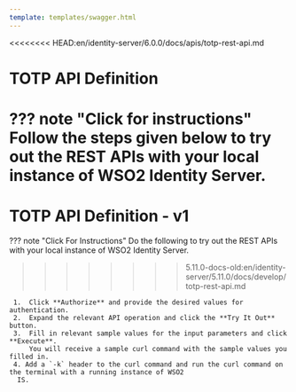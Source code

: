 ```yaml
---
template: templates/swagger.html
---
```


<<<<<<<< HEAD:en/identity-server/6.0.0/docs/apis/totp-rest-api.md
# TOTP API Definition

??? note "Click for instructions"
    Follow the steps given below to try out the REST APIs with your local instance of WSO2 Identity Server. 
========
# TOTP API Definition - v1

??? note "Click For Instructions"
    Do the following to try out the REST APIs with your local instance of WSO2 Identity Server. 
>>>>>>>> 5.11.0-docs-old:en/identity-server/5.11.0/docs/develop/totp-rest-api.md
      
     1.  Click **Authorize** and provide the desired values for authentication. 
     2.  Expand the relevant API operation and click the **Try It Out** button.  
     3.  Fill in relevant sample values for the input parameters and click **Execute**. 
         You will receive a sample curl command with the sample values you filled in. 
     4. Add a `-k` header to the curl command and run the curl command on the terminal with a running instance of WSO2
      IS. 
      
<div id="swagger-ui"></div>
<script>

  // Begin Swagger UI call region
  const ui = SwaggerUIBundle({
<<<<<<<< HEAD:en/identity-server/6.0.0/docs/apis/totp-rest-api.md
     url: "{{base_path}}/apis/restapis/totp.yaml",
========
    url: "https://raw.githubusercontent.com/wso2/identity-api-user/v1.1.17/components/org.wso2.carbon.identity.api.user.totp/org.wso2.carbon.identity.api.user.totp.v1/src/main/resources/totp.yaml",
>>>>>>>> 5.11.0-docs-old:en/identity-server/5.11.0/docs/develop/totp-rest-api.md
    dom_id: '#swagger-ui',
    deepLinking: true,
    validatorUrl: null,
    presets: [
      SwaggerUIBundle.presets.apis,
      SwaggerUIStandalonePreset
    ],
    plugins: [
      SwaggerUIBundle.plugins.DownloadUrl
    ],
    layout: "StandaloneLayout"
  })
  // End Swagger UI call region

   window.ui = ui
</script>
